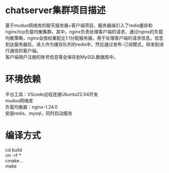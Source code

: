 # chatserver集群项目描述
基于muduo网络库的聊天服务器+客户端项目，服务器端引入了redis缓存和nginx/tcp负载均衡集群。其中，nginx负责处理客户端的请求，通过nginx的负载均衡策略，nginx会按权重配比1:1分配服务器，用于处理客户端的请求信息。信息到达服务器后，进入作为缓存队列的redis中，然后通过发布-订阅模式，转发到进行通信的客户端。  
客户端用户注册的账号信息等会保存到MySQL数据库中。

# 环境依赖  
平台工具：VScode远程连接Ubuntu22.04开发  
muduo网络库  
负载均衡器：nginx-1.24.0  
安装redis、mysql，同时启动服务

# 编译方式  
cd build  
rm -rf *  
cmake ..  
make  
